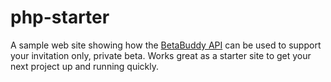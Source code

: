 php-starter
===========

A sample web site showing how the [BetaBuddy API](http://www.betabuddy.co) can be used to support your invitation only, private beta. Works great as a starter site to get your next project up and running quickly.
